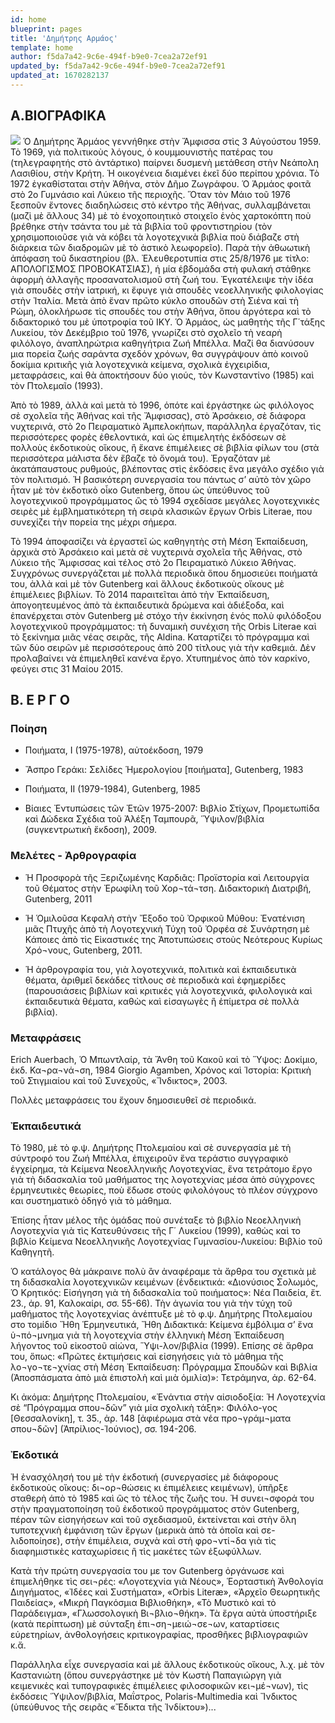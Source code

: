 ```yaml
---
id: home
blueprint: pages
title: 'Δημήτρης Αρμάος'
template: home
author: f5da7a42-9c6e-494f-b9e0-7cea2a72ef91
updated_by: f5da7a42-9c6e-494f-b9e0-7cea2a72ef91
updated_at: 1670282137
---
```

## Α.ΒΙΟΓΡΑΦΙΚΑ
![](assets/images/dimitris-bio-pic.jpg)
Ὁ Δημήτρης Ἀρμάος γεννήθηκε στὴν Ἄμφισσα στὶς 3 Αὐγούστου 1959. Τὸ 1969, γιὰ πολιτικοὺς λόγους, ὁ κουμμουνιστὴς πατέρας του (τηλεγραφητής στὸ ἀντάρτικο) παίρνει δυσμενὴ μετάθεση στὴν Νεάπολη Λασιθίου, στὴν Κρήτη. Ἡ οικογένεια διαμένει ἐκεῖ δύο περίπου χρόνια. Τὸ 1972 ἐγκαθίσταται στὴν Ἀθήνα, στὸν Δῆμο Ζωγράφου. Ὁ Ἁρμάος φοιτᾶ στὸ 2ο Γυμνάσιο καὶ Λύκειο τῆς περιοχῆς. Ὅταν τὸν Μάιο τοῦ 1976 ξεσποῦν ἔντονες διαδηλώσεις στὸ κέντρο τῆς Ἀθήνας, συλλαμβάνεται (μαζὶ μὲ ἄλλους 34) μὲ τὸ ἐνοχοποιητικὸ στοιχεῖο ἑνὸς χαρτοκόπτη ποὺ βρέθηκε στὴν τσάντα του μὲ τὰ βιβλία τοῦ φροντιστηρίου (τὸν χρησιμοποιοῦσε γιὰ νὰ κόβει τὰ λογοτεχνικὰ βιβλία ποὺ διἀβαζε στὴ διἀρκεια τῶν διαδρομῶν μὲ τὸ ἀστικὸ λεωφορεῖο). Παρὰ τὴν ἀθωωτικὴ ἀπόφαση τοῦ δικαστηρίου (βλ. Ἐλευθεροτυπία στις 25/8/1976 με τίτλο: ΑΠΟΛΟΓΙΣΜΟΣ ΠΡΟΒΟΚΑΤΣΙΑΣ), ἡ μία ἑβδομάδα στὴ φυλακή στάθηκε ἀφορμὴ ἀλλαγῆς προσανατολισμοῦ στὴ ζωή του. Ἐγκατέλειψε τὴν ἰδέα γιὰ σπουδὲς στὴν ἰατρική, κι ἔφυγε γιὰ σπουδὲς νεοελληνικῆς φιλολογίας στὴν Ἰταλία. Μετὰ ἀπὸ ἕναν πρῶτο κύκλο σπουδῶν στὴ Σιένα καὶ τὴ Ρώμη, ὁλοκλήρωσε τὶς σπουδές του στὴν Ἀθήνα, ὅπου ἀργότερα καὶ τὸ διδακτορικό του μὲ ὑποτροφία τοῦ ΙΚΥ. 
Ὁ Ἀρμάος, ὡς μαθητὴς τῆς Γ΄τάξης Λυκείου, τὸν Δεκέμβριο τοῦ 1976, γνωρίζει στὸ σχολεῖο τὴ νεαρὴ φιλόλογο, ἀναπληρώτρια καθηγήτρια Ζωή Μπέλλα. Μαζί θα διανύσουν μια πορεία ζωής σαράντα σχεδόν χρόνων, θα συγγράψουν ἀπὸ κοινοῦ δοκίμια κριτικῆς γιὰ λογοτεχνικὰ κείμενα, σχολικὰ ἐγχειρἰδια, μεταφράσεις, καὶ θὰ ἀποκτήσουν δύο γιούς, τὸν Κωνσταντίνο (1985) καὶ τὸν Πτολεμαῖο (1993).

Ἀπὸ τὸ 1989, ἀλλὰ καὶ μετὰ τὸ 1996, ὁπότε καὶ ἐργάστηκε ὡς φιλόλογος σὲ σχολεῖα τῆς Ἀθήνας καὶ τῆς Ἄμφισσας), στὸ Ἀρσάκειο, σὲ διάφορα νυχτερινά, στὸ 2ο Πειραματικὸ Ἀμπελοκήπων, παράλληλα ἐργαζόταν, τὶς περισσότερες φορὲς ἐθελοντικά, καὶ ὡς ἐπιμελητὴς ἐκδόσεων σὲ πολλοὺς ἐκδοτικοὺς οἴκους, ἢ ἔκανε ἐπιμέλειες σὲ βιβλία φίλων του (στὰ περισσὀτερα μάλιστα δὲν ἔβαζε τὸ ὄνομά του). Ἐργαζόταν μὲ ἀκατάπαυστους ρυθμούς, βλέποντας στὶς ἐκδόσεις ἕνα μεγάλο σχέδιο γιὰ τὸν πολιτισμό. Ἡ βασικότερη συνεργασία του πάντως σ’ αὐτὸ τὸν χῶρο ἦταν μὲ τὸν ἐκδοτικὸ οἶκο Gutenberg, ὅπου ὡς ὑπεύθυνος τοῦ λογοτεχνικοῦ προγράμματος ὣς τὸ 1994 σχεδίασε μεγάλες λογοτεχνικὲς σειρὲς μὲ ἐμβληματικότερη τὴ σειρὰ κλασικῶν ἔργων Orbis Literae, που συνεχίζει τὴν πορεία της μέχρι σήμερα. 

Τὸ 1994 ἀποφασίζει νὰ ἐργαστεῖ ὡς καθηγητὴς στὴ Μέση Ἐκπαίδευση, ἀρχικὰ στὸ Ἀρσάκειο καὶ μετὰ σὲ νυχτερινὰ σχολεῖα τῆς Ἀθήνας, στὸ Λύκειο τῆς Ἄμφισσας καὶ τέλος στὸ 2ο Πειραματικὸ Λύκειο Ἀθήνας. Συγχρόνως συνεργάζεται μὲ πολλὰ περιοδικὰ ὅπου δημοσιεύει ποιήματά του, ἀλλὰ καὶ μὲ τὸν Gutenberg καὶ ἄλλους ἐκδοτικοὺς οἴκους μὲ ἐπιμέλειες βιβλίων.
Τὸ 2014 παραιτεῖται ἀπὀ τὴν Ἐκπαίδευση, ἀπογοητευμένος ἀπὸ τὰ ἐκπαιδευτικὰ δρώμενα καὶ ἀδιέξοδα, καὶ ἐπανέρχεται στὸν Gutenberg μὲ στόχο τὴν ἐκκίνηση ἑνός πολὺ φιλόδοξου λογοτεχνικοῦ προγράμματος: τὴ δυναμικὴ συνέχιση τῆς Orbis Literae καὶ τὸ ξεκίνημα μιᾶς νέας σειρᾶς, τῆς Aldina. Καταρτίζει τὸ πρόγραμμα καὶ τῶν δὐο σειρῶν μὲ περισσότερους ἀπὸ 200 τίτλους γιὰ τὴν καθεμιά. Δὲν προλαβαίνει νὰ ἐπιμεληθεῖ κανένα ἔργο. Χτυπημένος ἀπὸ τὸν καρκίνο, φεύγει στις 31 Μαίου 2015.  

## Β. Ε Ρ Γ Ο 
### Ποίηση
* Ποιήματα, Ι (1975-1978), αὐτοέκδοση, 1979
 
* Ἄσπρο Γεράκι: Σελίδες Ἡμερολογίου [ποιήματα], Gutenberg, 1983

* Ποιήματα, ΙΙ (1979-1984), Gutenberg, 1985

* Βίαιες Ἐντυπώσεις τῶν Ἐτῶν 1975-2007: Βιβλίο Στίχων, Προμετωπίδα καὶ Δώδεκα Σχέδια τοῦ Ἀλέξη Ταμπουρᾶ, ῞Υψιλον/βιβλία (συγκεντρωτικὴ ἔκδοση), 2009.

### Μελέτες - Ἀρθρογραφία
*   Ἡ Προσφορὰ τῆς Ξεριζωμένης Καρδιᾶς: Προϊστορία καὶ Λειτουργία τοῦ Θέματος στὴν Ἐρωφίλη τοῦ Χορ¬τά¬τση. Διδακτορικὴ Διατριβή, Gutenberg, 2011

*   Ἡ Ὁμιλοῦσα Κεφαλὴ στὴν Ἔξοδο τοῦ Ὀρφικοῦ Μύθου: Ἐνατένιση μιᾶς Πτυχῆς ἀπὸ τὴ Λογοτεχνικὴ Τύχη τοῦ Ὀρφέα σὲ Συνάρτηση μὲ Κάποιες ἀπὸ τὶς Εἰκαστικές της Ἀποτυπώσεις στοὺς Νεότερους Κυρίως Χρό¬νους, Gutenberg, 2011.

*   Ἡ ἀρθρογραφία του, γιὰ λογοτεχνικά, πολιτικὰ καὶ ἐκπαιδευτικὰ θέματα, ἀριθμεῖ δεκάδες τίτλους σὲ περιοδικὰ καὶ ἐφημερίδες (παρουσιάσεις βιβλίων καὶ κριτικές γιὰ λογοτεχνικά, φιλολογικὰ καὶ ἐκπαιδευτικὰ θέματα, καθὼς καὶ εἰσαγωγὲς ἢ ἐπίμετρα σὲ πολλὰ βιβλία). 

### Μεταφράσεις 
Erich Αuerbach, Ὁ Μπωντλαίρ, τὰ Ἄνθη τοῦ Κακοῦ καὶ τὸ Ὕψος: Δοκίμιο, ἐκδ. Κα¬ρα¬νά¬ση, 1984
Giorgio Agamben, Χρόνος καὶ Ἱστορία: Κριτικὴ τοῦ Στιγμιαίου καὶ τοῦ Συνεχοῦς, «Ἴνδικτος», 2003.

Πολλὲς μεταφράσεις του ἔχουν δημοσιευθεῖ σὲ περιοδικά.

### Ἐκπαιδευτικά
Τὸ 1980, μὲ τὸ φ.ψ. Δημήτρης Πτολεμαίου καὶ σὲ συνεργασία μὲ τὴ σύντροφό του Ζωή Μπέλλα, ἐπιχειροῦν ἕνα τεράστιο συγγραφικὸ ἐγχείρημα, τὰ Κείμενα Νεοελληνικῆς Λογοτεχνίας, ἕνα τετράτομο ἔργο γιὰ τὴ διδασκαλία τοῦ μαθήματος της λογοτεχνίας μέσα ἀπὸ σύγχρονες ἑρμηνευτικὲς θεωρίες, ποὺ ἔδωσε στοὺς φιλολόγους τὸ πλέον σύγχρονο και συστηματικὸ ὁδηγό γιὰ τὸ μάθημα.

Ἐπίσης ἦταν μέλος τῆς ὁμάδας ποὺ συνέταξε τὸ βιβλίο Νεοελληνικὴ Λογοτεχνία γιὰ τὶς Κατευθύνσεις τῆς Γ΄ Λυκείου (1999), καθὼς καὶ το βιβλίο Κείμενα Νεοελληνικῆς Λογοτεχνίας Γυμνασίου-Λυκείου: Βιβλίο τοῦ Καθηγητῆ.

Ὁ κατάλογος θὰ μάκραινε πολὺ ἂν ἀναφέραμε τὰ ἄρθρα του σχετικὰ μὲ τη διδασκαλία λογοτεχνικῶν κειμένων (ἐνδεικτικά: «Διονύσιος Σολωμός, Ὁ Κρητικός: Εἰσήγηση γιὰ τὴ διδασκαλία τοῦ ποιήματος»: Νέα Παιδεία, ἔτ. 23., ἀρ. 91, Καλοκαίρι, σσ. 55-66). 
Τὴν ἀγωνία του γιὰ τὴν τύχη τοῦ μαθήματος τῆς λογοτεχνίας ἀνέπτυξε μὲ τὸ φ.ψ. Δημήτρης Πτολεμαίου στο τομίδιο Ἤθη Ἑρμηνευτικά, Ἤθη Διδακτικά: Κείμενα ἐμβόλιμα σ’ ἕνα ὑ¬πό¬μνημα γιὰ τὴ λογοτεχνία στὴν ἑλληνικὴ Μέση Ἐκπαίδευση λήγοντος τοῦ εἰκοστοῦ αἰώνα, Ὕψι-λον/βιβλία (1999). Επίσης σὲ ἄρθρα του, ὅπως: «Πρῶτες ἐκτιμήσεις καὶ εἰσηγήσεις γιὰ τὸ μάθημα τῆς λο¬γο¬τε¬χνίας στὴ Μέση Ἐκπαίδευση: Πρόγραμμα Σπουδῶν καὶ Βιβλία (Ἀποσπάσματα ἀπὸ μιὰ ἐπιστολὴ καὶ μιὰ ὁμιλία)»: Τετράμηνα, ἀρ. 62-64.

Κι ἀκόμα: Δημήτρης Πτολεμαίου, «Ἐνάντια στὴν αἰσιοδοξία: Ἡ Λογοτεχνία σὲ “Πρόγραμμα σπου¬δῶν” γιὰ μία σχολικὴ τάξη»: Φιλόλο-γος [Θεσσαλονίκη], τ. 35., ἀρ. 148 [ἀφιέρωμα στὰ νέα προ¬γράμ¬ματα σπου¬δῶν] (Ἀπρίλιος-Ἰούνιος), σσ. 194-206.

### Ἐκδοτικά
Ἠ ἐνασχόλησή του μὲ τὴν ἐκδοτική (συνεργασίες μὲ διάφορους ἐκδοτικοὺς οἴκους: δι¬ορ¬θώσεις κι ἐπιμέλειες κειμένων), ὑπῆρξε σταθερὴ άπὸ τὸ 1985 καὶ ὣς τὸ τέλος τῆς ζωῆς του. Ἡ συνει¬σφορά του στὴν πραγματοποίηση τοῦ ἐκδοτικοῦ προγράμματος στὸν Gutenberg, πέραν τῶν εἰσηγήσεων καὶ τοῦ σχεδιασμοῦ, ἐκτείνεται καὶ στὴν ὅλη τυποτεχνικὴ ἐμφάνιση τῶν ἔργων (μερικὰ ἀπὸ τὰ ὁποῖα καὶ σε-λιδοποίησε), στὴν ἐπιμέλεια, συχνὰ καὶ στὴ φρο¬ντί¬δα γιὰ τὶς διαφημιστικὲς καταχωρίσεις ἢ τὶς μακέτες τῶν ἐξωφύλλων. 

Κατὰ τὴν πρώτη συνεργασία του με τον Gutenberg ὀργάνωσε καὶ ἐπιμελήθηκε τὶς σει¬ρές: «Λογοτεχνία γιὰ Νέους», Ἑορταστικὴ Ἀνθολογία Διηγήματος, «Ἰδέες καὶ Συστήματα», «Orbis Literæ», «Ἀρχεῖο Θεωρητικῆς Παιδείας», «Μικρὴ Παγκόσμια Βιβλιοθήκη», «Τὸ Μυστικὸ καὶ τὸ Παράδειγμα», «Γλωσσολογικὴ Βι¬βλιο¬θήκη». Τὰ ἔργα αὐτὰ ὑποστήριξε (κατὰ περίπτωση) μὲ σύνταξη ἐπι¬ση¬μειώ¬σε¬ων, καταρτίσεις εὑρετηρίων, ἀνθολογήσεις κριτικογραφίας, προσθῆκες βιβλιογραφιῶν κ.ἄ.

Παράλληλα εἶχε συνεργασία καὶ μὲ ἄλλους ἐκδοτικοὺς οἴκους, λ.χ. μὲ τὸν Καστανιώτη (ὅπου συνεργάστηκε μὲ τὸν Κωστὴ Παπαγιώργη γιὰ κειμενικὲς καὶ τυπογραφικὲς ἐπιμέλειες φιλοσοφικῶν κει¬μέ¬νων), τὶς ἐκδόσεις ῞Υψιλον/βιβλία, Μαΐστρος, Polaris-Multimedia καὶ Ἴνδικτος (ὑπεύθυνος τῆς σειρᾶς «Ἔδικτα τῆς Ἰνδίκτου»)...